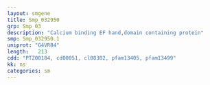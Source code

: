```yaml
---
layout: smgene
title: Smp_032950
grp: Smp_03
description: "Calcium binding EF hand,domain containing protein"
smp: Smp_032950.1
uniprot: "G4VR84"
length:   213
cdd: "PTZ00184, cd00051, cl08302, pfam13405, pfam13499"
kk: ns
categories: sm
---
```

